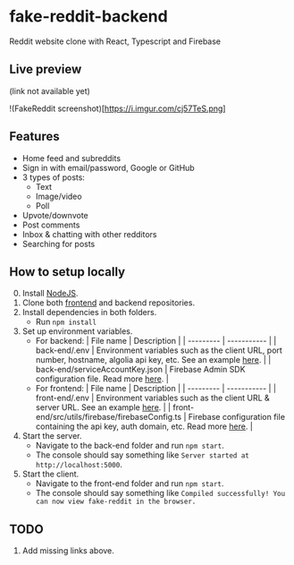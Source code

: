 # fake-reddit-backend

Reddit website clone with React, Typescript and Firebase

## Live preview

(link not available yet)

!(FakeReddit screenshot)[https://i.imgur.com/cj57TeS.png]

## Features

-   Home feed and subreddits
-   Sign in with email/password, Google or GitHub
-   3 types of posts:
    -   Text
    -   Image/video
    -   Poll
-   Upvote/downvote
-   Post comments
-   Inbox & chatting with other redditors
-   Searching for posts

## How to setup locally

0. Install [NodeJS](https://nodejs.org/en/).
1. Clone both [frontend](https://github.com/DoubleDebug/fake-reddit) and backend repositories.
2. Install dependencies in both folders.
    - Run `npm install`
3. Set up environment variables.
    - For backend:
      | File name | Description |
      | --------- | ----------- |
      | back-end/.env | Environment variables such as the client URL, port number, hostname, algolia api key, etc. See an example [here](). |
      | back-end/serviceAccountKey.json | Firebase Admin SDK configuration file. Read more [here](https://firebase.google.com/docs/admin/setup). |
    - For frontend:
      | File name | Description |
      | --------- | ----------- |
      | front-end/.env | Environment variables such as the client URL & server URL. See an example [here](). |
      | front-end/src/utils/firebase/firebaseConfig.ts | Firebase configuration file containing the api key, auth domain, etc. Read more [here](). |
4. Start the server.
    - Navigate to the back-end folder and run `npm start`.
    - The console should say something like `Server started at http://localhost:5000`.
5. Start the client.
    - Navigate to the front-end folder and run `npm start`.
    - The console should say something like `Compiled successfully! You can now view fake-reddit in the browser.`

## TODO

1.  Add missing links above.
